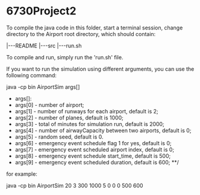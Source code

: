 # 6730Project2

To compile the java code in this folder, start a terminal session,
change directory to the Airport root directory, which should contain:

|---README
|---src
|---run.sh

To compile and run, simply run the 'run.sh' file. 

If you want to run the simulation using different arguments, you can use the following command:

java -cp bin AirportSim args[]

* args[]:
*    args[0] - number of airport;
*    args[1] - number of runways for each airport, default is 2;
*    args[2] - number of planes, default is 1000;
*    args[3] - total of minutes for simulation run, default is 2000;
*    args[4] - number of airwayCapacity between two airports, default is 0;
*    args[5] - random seed, default is 0.
*    args[6] - emergency event schedule flag 1 for yes, default is 0;
*    args[7] - emergency event scheduled airport index, default is 0;
*    args[8] - emergency event schedule start_time, default is 500;
*    args[9] - emergency event scheduled duration, default is 600;
**/

for example:

java -cp bin AirportSim 20 3 300 1000 5 0 0 0 500 600


